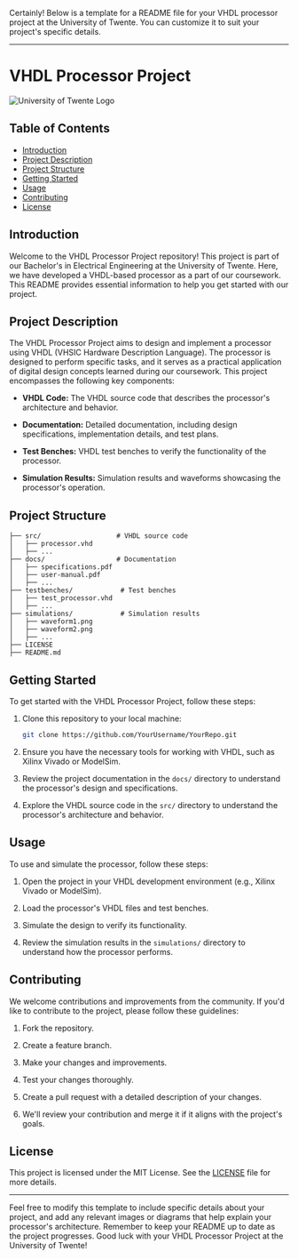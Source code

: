 Certainly! Below is a template for a README file for your VHDL processor project at the University of Twente. You can customize it to suit your project's specific details.

---

# VHDL Processor Project

![University of Twente Logo](https://www.utwente.nl/global-assets/shared/logo.png)

## Table of Contents

- [Introduction](#introduction)
- [Project Description](#project-description)
- [Project Structure](#project-structure)
- [Getting Started](#getting-started)
- [Usage](#usage)
- [Contributing](#contributing)
- [License](#license)

## Introduction

Welcome to the VHDL Processor Project repository! This project is part of our Bachelor's in Electrical Engineering at the University of Twente. Here, we have developed a VHDL-based processor as a part of our coursework. This README provides essential information to help you get started with our project.

## Project Description

The VHDL Processor Project aims to design and implement a processor using VHDL (VHSIC Hardware Description Language). The processor is designed to perform specific tasks, and it serves as a practical application of digital design concepts learned during our coursework. This project encompasses the following key components:

- **VHDL Code:** The VHDL source code that describes the processor's architecture and behavior.

- **Documentation:** Detailed documentation, including design specifications, implementation details, and test plans.

- **Test Benches:** VHDL test benches to verify the functionality of the processor.

- **Simulation Results:** Simulation results and waveforms showcasing the processor's operation.

## Project Structure

```
├── src/                   # VHDL source code
│   ├── processor.vhd
│   ├── ...
├── docs/                  # Documentation
│   ├── specifications.pdf
│   ├── user-manual.pdf
│   ├── ...
├── testbenches/            # Test benches
│   ├── test_processor.vhd
│   ├── ...
├── simulations/            # Simulation results
│   ├── waveform1.png
│   ├── waveform2.png
│   ├── ...
├── LICENSE
├── README.md
```

## Getting Started

To get started with the VHDL Processor Project, follow these steps:

1. Clone this repository to your local machine:

   ```bash
   git clone https://github.com/YourUsername/YourRepo.git
   ```

2. Ensure you have the necessary tools for working with VHDL, such as Xilinx Vivado or ModelSim.

3. Review the project documentation in the `docs/` directory to understand the processor's design and specifications.

4. Explore the VHDL source code in the `src/` directory to understand the processor's architecture and behavior.

## Usage

To use and simulate the processor, follow these steps:

1. Open the project in your VHDL development environment (e.g., Xilinx Vivado or ModelSim).

2. Load the processor's VHDL files and test benches.

3. Simulate the design to verify its functionality.

4. Review the simulation results in the `simulations/` directory to understand how the processor performs.

## Contributing

We welcome contributions and improvements from the community. If you'd like to contribute to the project, please follow these guidelines:

1. Fork the repository.

2. Create a feature branch.

3. Make your changes and improvements.

4. Test your changes thoroughly.

5. Create a pull request with a detailed description of your changes.

6. We'll review your contribution and merge it if it aligns with the project's goals.

## License

This project is licensed under the MIT License. See the [LICENSE](LICENSE) file for more details.

---

Feel free to modify this template to include specific details about your project, and add any relevant images or diagrams that help explain your processor's architecture. Remember to keep your README up to date as the project progresses. Good luck with your VHDL Processor Project at the University of Twente!
